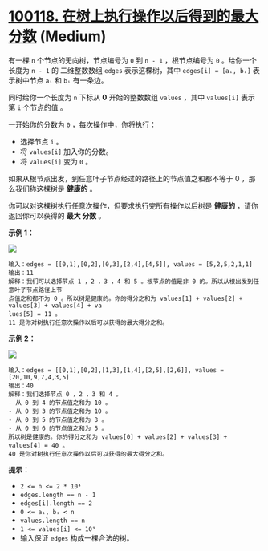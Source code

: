 # [100118. 在树上执行操作以后得到的最大分数][link] (Medium)

[link]: https://leetcode.cn/contest/weekly-contest-370/problems/maximum-score-after-applying-operations-on-a-tree/

有一棵 `n` 个节点的无向树，节点编号为 `0` 到 `n - 1` ，根节点编号为 `0` 。给你一个长度为 `n - 1` 的
二维整数数组 `edges` 表示这棵树，其中 `edges[i] = [aᵢ, bᵢ]` 表示树中节点 `aᵢ` 和 `bᵢ` 有一条边。

同时给你一个长度为 `n` 下标从 **0** 开始的整数数组 `values` ，其中 `values[i]` 表示第 `i` 个节点的值
。

一开始你的分数为 `0` ，每次操作中，你将执行：

- 选择节点 `i` 。
- 将 `values[i]` 加入你的分数。
- 将 `values[i]` 变为 `0` 。

如果从根节点出发，到任意叶子节点经过的路径上的节点值之和都不等于 0 ，那么我们称这棵树是 **健康的** 
。

你可以对这棵树执行任意次操作，但要求执行完所有操作以后树是 **健康的** ，请你返回你可以获得的 **最大
分数** 。

**示例 1：**

![](https://assets.leetcode.com/uploads/2023/10/11/graph-13-1.png)

```
输入：edges = [[0,1],[0,2],[0,3],[2,4],[4,5]], values = [5,2,5,2,1,1]
输出：11
解释：我们可以选择节点 1 ，2 ，3 ，4 和 5 。根节点的值是非 0 的。所以从根出发到任意叶子节点路径上节
点值之和都不为 0 。所以树是健康的。你的得分之和为 values[1] + values[2] + values[3] + values[4] + va
lues[5] = 11 。
11 是你对树执行任意次操作以后可以获得的最大得分之和。
```

**示例 2：**

![](https://assets.leetcode.com/uploads/2023/10/11/graph-14-2.png)

```
输入：edges = [[0,1],[0,2],[1,3],[1,4],[2,5],[2,6]], values = [20,10,9,7,4,3,5]
输出：40
解释：我们选择节点 0 ，2 ，3 和 4 。
- 从 0 到 4 的节点值之和为 10 。
- 从 0 到 3 的节点值之和为 10 。
- 从 0 到 5 的节点值之和为 3 。
- 从 0 到 6 的节点值之和为 5 。
所以树是健康的。你的得分之和为 values[0] + values[2] + values[3] + values[4] = 40 。
40 是你对树执行任意次操作以后可以获得的最大得分之和。
```

**提示：**

- `2 <= n <= 2 * 10⁴`
- `edges.length == n - 1`
- `edges[i].length == 2`
- `0 <= aᵢ, bᵢ < n`
- `values.length == n`
- `1 <= values[i] <= 10⁹`
- 输入保证 `edges` 构成一棵合法的树。

